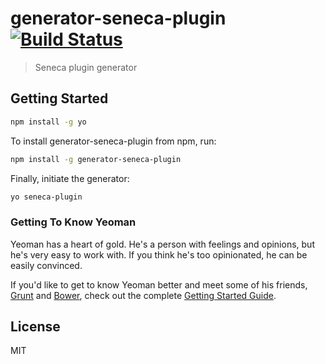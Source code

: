 # generator-seneca-plugin [![Build Status](https://secure.travis-ci.org/senecajs/generator-seneca-plugin.png?branch=master)](https://travis-ci.org/senecajs/generator-seneca-plugin)

> Seneca plugin generator


## Getting Started


```bash
npm install -g yo
```

To install generator-seneca-plugin from npm, run:

```bash
npm install -g generator-seneca-plugin
```

Finally, initiate the generator:

```bash
yo seneca-plugin
```

### Getting To Know Yeoman

Yeoman has a heart of gold. He's a person with feelings and opinions, but he's very easy to work with. If you think he's too opinionated, he can be easily convinced.

If you'd like to get to know Yeoman better and meet some of his friends, [Grunt](http://gruntjs.com) and [Bower](http://bower.io), check out the complete [Getting Started Guide](https://github.com/yeoman/yeoman/wiki/Getting-Started).


## License

MIT
